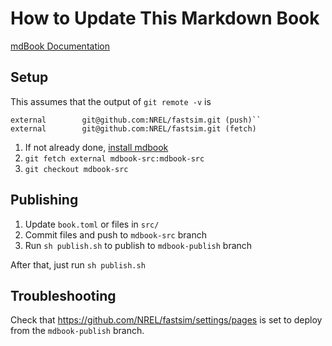 # How to Update This Markdown Book

[mdBook Documentation](https://rust-lang.github.io/mdBook/)

## Setup
This assumes that the output of `git remote -v` is
```
external        git@github.com:NREL/fastsim.git (push)``
external        git@github.com:NREL/fastsim.git (fetch)
```

1. If not already done, [install mdbook](https://rust-lang.github.io/mdBook/guide/installation.html)
1. `git fetch external mdbook-src:mdbook-src`
1. `git checkout mdbook-src`

## Publishing
1. Update `book.toml` or files in `src/`
1. Commit files and push to `mdbook-src` branch
1. Run `sh publish.sh` to publish to `mdbook-publish` branch

After that, just run `sh publish.sh`

## Troubleshooting
Check that https://github.com/NREL/fastsim/settings/pages is set to deploy from the `mdbook-publish` branch.  